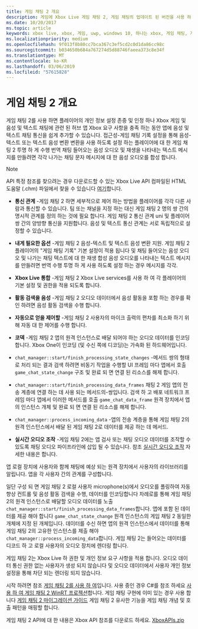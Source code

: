 ```yaml
---
title: 게임 채팅 2 개요
description: 게임에 Xbox Live 게임 채팅 2, 게임 채팅의 업데이트 된 버전을 사용 하 여 음성 통신을 추가 하는 방법에 알아봅니다.
ms.date: 10/20/2017
ms.topic: article
keywords: xbox live, xbox, 게임, uwp, windows 10, 하나는 xbox, 게임 채팅, 게임 채팅 2, 음성 통신
ms.localizationpriority: medium
ms.openlocfilehash: 9f013f8b80cc7bca367c3ef5cd2c0d1da86cc98c
ms.sourcegitcommit: b034650b684a767274d5d88746faeea373c8e34f
ms.translationtype: MT
ms.contentlocale: ko-KR
ms.lasthandoff: 03/06/2019
ms.locfileid: "57615828"
---
```

# <a name="game-chat-2-overview"></a>게임 채팅 2 개요

게임 채팅 2를 사용 하면 플레이어의 개인 정보 설정 존중 및 인정 하나 Xbox 게임 및 음성 및 텍스트 채팅에 관련 된 허브 앱 Xbox 요구 사항을 충족 하는 동안 앱에 음성 및 텍스트 채팅 통신을 쉽게 추가할 수 있습니다. 접근성-게임 채팅 기록 설정을 통해 음성-텍스트 또는 텍스트 음성 변환 변환을 사용 하도록 설정 하는 플레이어에 대 한 게임 채팅 2 투명 하 게 수행 번역 채팅 들어오는 음성 오디오 및 재생을 나타내는 텍스트 메시지를 만들려면 각각 나가는 채팅 문자 메시지에 대 한 음성 오디오를 합성 합니다.

> [!NOTE]
> API 특정 참조를 찾으려는 경우 다운로드할 수 있는 Xbox Live API 컴파일된 HTML 도움말 (.chm) 파일에서 찾을 수 있습니다 [여기](https://aka.ms/xboxliveuwpdocs)합니다.

- **통신 관계** -게임 채팅 2 하면 세부적으로 제어 하는 방법을 플레이어를 각각 다른 사람과 통신할 수 있습니다. 팀 또는 채널을 지정 하는 대신 게임 채팅 2 명의 쌍 간의 명시적 관계를 정의 하는 것에 필요 합니다. 게임 채팅 2 통신 관계 uni 및 플레이어 쌍 간의 양방향 통신을 지원합니다. 음성 및 텍스트 통신 관계는 서로 독립적으로 설정할 수 있습니다.

- **내게 필요한 옵션** -게임 채팅 2 음성-텍스트 및 텍스트 음성 변환 지원. 게임 채팅 2 플레이어의 "게임 채팅 기록" 기본 설정이 적용 됩니다 및 채팅 들어오는 음성 오디오 및 나가는 채팅 텍스트에 대 한 재생 합성 음성 오디오를 나타내는 텍스트 메시지를 만들려면 번역 수행 투명 하 게 사용 하도록 설정 하는 경우 메시지를 각각.

- **Xbox Live 통합** -게임 채팅 2 Xbox Live services를 사용 하 여 각 플레이어의 기본 설정 및 권한을 적용 되도록 합니다.

- **활동 검색을 음성** -게임 채팅 2 오디오 데이터에서 음성 활동을 포함 하는 경우를 확인 하려면 음성 활동 검색을 수행 합니다.

- **자동으로 얻을 제어할** -게임 채팅 2 사용자의 마이크 출력의 편차를 최소화 하기 위해 자동 대 한 제어를 수행 합니다.

- **코덱** -게임 채팅 2 앱의 원격 인스턴스로 배달 되어야 하는 오디오 데이터를 인코딩합니다. Xbox One이 인코딩 (및 수신 쪽에 디코딩)는 가속화 된 하드웨어입니다.

- `chat_manager::start/finish_processing_state_changes` -메서드 쌍의 형태로 처리 되는 결과 검색 하려면 비동기 작업을 수행할 UI 프레임 마다 앱에서 호출 `game_chat_state_change` 구조 및 완료 되 면 연결 된 리소스를 해제 합니다.

- `chat_manager::start/finish_processing_data_frames` 채팅 2 게임 앱의 전송 계층에 연결 하는 데 사용 되는 메서드의-쌍입니다. 검색 하 고 배포 네트워크 프레임 마다 앱에서 이러한 메서드를 호출 `game_chat_data_frame` 원격 장치에서 앱의 인스턴스 개체 및 완료 되 면 연결 된 리소스를 해제 합니다.

- `chat_manager::process_incoming_data` -앱의 전송 계층을 통해 게임 채팅 2의 원격 인스턴스에서 배달 된 게임 채팅 2로 데이터를 제공 하는 데 메서드.

- **실시간 오디오 조작** -게임 채팅 2에는 앱 검사 또는 채팅 오디오 데이터를 조작할 수 있도록 채팅 오디오 파이프라인에 삽입 될 수 있습니다. 참조 [실시간 오디오 조작](real-time-audio-manipulation.md) 자세한 내용은 합니다.

앱 로컬 장치에 사용자와 함께 채팅에 예상 되는 원격 장치에서 사용자의 라이브러리를 알립니다. 앱을 각 사용자 간의 관계를 구성합니다.

일단 구성 되 면 게임 채팅 2 로컬 사용자 microphone(s)에서 오디오를 폴링하여 자동 향상 컨트롤 및 음성 활동 검색을 수행, 데이터를 인코딩합니다 차례로를 통해 게임 채팅 2의 원격 인스턴스로 배달할 오디오 데이터를 노출 `chat_manager::start/finish_processing_data_frames`합니다. 앱에 포함 된 데이터를 제공 해야 합니다 `game_chat_state_change` 원격 인스턴스의 게임 채팅 2 동일한 개체에 지정 된 개체입니다. 데이터를 수신 하면 앱의 원격 인스턴스에서 데이터를 통해 게임 채팅 2의 고유한 인스턴스를 제출 해야 `chat_manager::process_incoming_data`합니다. 게임 채팅 2는 들어오는 데이터를 디코드 하 고 로컬 사용자의 오디오 장치에 렌더링 합니다.

게임 채팅 2는 Xbox Live 하 권한 및 개인 정보 요구 사항을 적용 합니다. 오디오 데이터 통신 권한 없는 사용자가 생성 되지 않습니다 및 오디오 데이터에서 사용자 개인 정보 설정을 통해 차단 되는 렌더링 되지 않습니다.

시작 하려면 참조 [게임 채팅 2를 사용 하 여](using-game-chat-2.md)입니다. 사용 중인 경우 C#를 참조 하세요 [사용 하 여 게임 채팅 2 WinRT 프로젝션](using-game-chat-2-winrt.md)합니다. 게임 채팅 구현에 이미 있는 경우 사용 합니다 [게임 채팅 2 마이그레이션 가이드](game-chat-2-migration.md) 게임 채팅 2 유사한 기능을 게임 채팅 개념 및 호출 패턴을 매핑할 합니다.

게임 채팅 2 API에 대 한 내용은 Xbox API 참조를 다운로드 하세요. [XboxAPIs.zip](https://aka.ms/xboxliveuwpdocs)